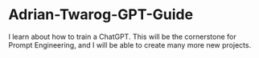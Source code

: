 # Adrian-Twarog-GPT-Guide
I learn about how to train a ChatGPT. This will be the cornerstone for Prompt Engineering, and I will be able to create many more new projects. 
